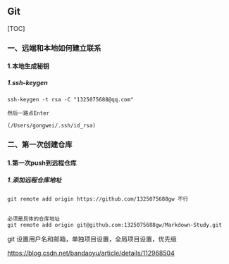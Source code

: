 ## Git

[TOC]

### 一、远端和本地如何建立联系

#### 1.本地生成秘钥

##### 1.ssh-keygen

```
ssh-keygen -t rsa -C "1325075688@qq.com"

然后一路点Enter

(/Users/gongwei/.ssh/id_rsa)
```

### 二、第一次创建仓库

#### 1.第一次push到远程仓库

##### 1.添加远程仓库地址

```
git remote add origin https://github.com/1325075688gw 不行


必须是具体的仓库地址
git remote add origin git@github.com:1325075688gw/Markdown-Study.git
```





git 设置用户名和邮箱，单独项目设置，全局项目设置，优先级

https://blog.csdn.net/bandaoyu/article/details/112968504

